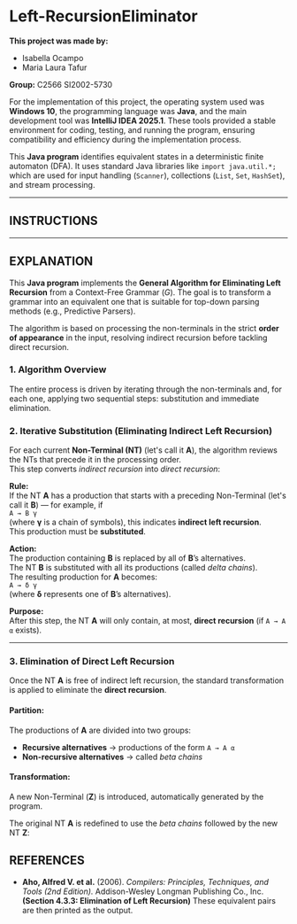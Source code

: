 # Left-RecursionEliminator

**This project was made by:**  
- Isabella Ocampo  
- Maria Laura Tafur  

**Group:** C2566 SI2002-5730  

For the implementation of this project, the operating system used was **Windows 10**, the programming language was **Java**, and the main development tool was **IntelliJ IDEA 2025.1**. These tools provided a stable environment for coding, testing, and running the program, ensuring compatibility and efficiency during the implementation process.

This **Java program** identifies equivalent states in a deterministic finite automaton (DFA). It uses standard Java libraries like `import java.util.*;` which are used for input handling (`Scanner`), collections (`List`, `Set`, `HashSet`), and stream processing.

---

## INSTRUCTIONS



---

## EXPLANATION

This **Java program** implements the **General Algorithm for Eliminating Left Recursion** from a Context-Free Grammar ($G$). The goal is to transform a grammar into an equivalent one that is suitable for top-down parsing methods (e.g., Predictive Parsers).

The algorithm is based on processing the non-terminals  in the strict **order of appearance** in the input, resolving indirect recursion before tackling direct recursion.

### 1. Algorithm Overview 

The entire process is driven by iterating through the non-terminals and, for each one, applying two sequential steps: substitution and immediate elimination.

### 2. Iterative Substitution (Eliminating Indirect Left Recursion)

For each current **Non-Terminal (NT)** (let's call it **A**), the algorithm reviews the NTs that precede it in the processing order.  
This step converts *indirect recursion* into *direct recursion*:

**Rule:**  
If the NT **A** has a production that starts with a preceding Non-Terminal (let's call it **B**) — for example, if  
`A → B γ`  
(where **γ** is a chain of symbols), this indicates **indirect left recursion**.  
This production must be **substituted**.

**Action:**  
The production containing **B** is replaced by all of **B**’s alternatives.  
The NT **B** is substituted with all its productions (called *delta chains*).  
The resulting production for **A** becomes:  
`A → δ γ`  
(where **δ** represents one of **B**’s alternatives).

**Purpose:**  
After this step, the NT **A** will only contain, at most, **direct recursion** (if `A → A α` exists).

---

### 3. Elimination of Direct Left Recursion

Once the NT **A** is free of indirect left recursion, the standard transformation is applied to eliminate the **direct recursion**.

#### Partition:
The productions of **A** are divided into two groups:
- **Recursive alternatives** → productions of the form `A → A α`
- **Non-recursive alternatives** → called *beta chains*

#### Transformation:
A new Non-Terminal (**Z**) is introduced, automatically generated by the program.

The original NT **A** is redefined to use the *beta chains* followed by the new NT **Z**:

## REFERENCES

- **Aho, Alfred V. et al.** (2006). *Compilers: Principles, Techniques, and Tools (2nd Edition).* Addison-Wesley Longman Publishing Co., Inc. **(Section 4.3.3: Elimination of Left Recursion)**
These equivalent pairs are then printed as the output.

